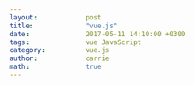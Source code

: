 ```yaml
---
layout:            post
title:             "vue.js"
date:              2017-05-11 14:10:00 +0300
tags:              vue JavaScript
category:          vue.js
author:            carrie
math:              true
---
```

